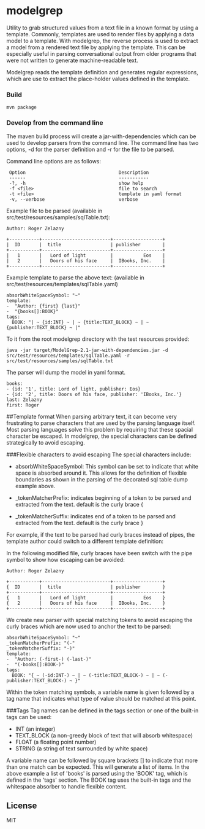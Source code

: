 
modelgrep
===========

Utility to grab structured values from a text file in a known format by using
a template. Commonly, templates are used to render files by applying
a data model to a template. With modelgrep, the reverse process is used
to extract a model from a rendered text file by applying the template. This
can be especially useful in parsing conversational output from older programs
that were not written to generate machine-readable text.

Modelgrep reads the template definition and generates regular expressions, which
are use to extract the place-holder values defined in the template.

### Build

    mvn package

### Develop from the command line

The maven build process will create a jar-with-dependencies which can be used to develop parsers from the command line. The command line has two options, -d for the parser definition and -r for the file to be parsed.

Command line options are as follows:

     Option                                  Description                            
     ------                                  -----------                            
     -?, -h                                  show help                              
     -f <file>                               file to search                         
     -t <file>                               template in yaml format                
     -v, --verbose                           verbose  


Example file to be parsed (available in src/test/resources/samples/sqlTable.txt):

    Author: Roger Zelazny
    
    +-----------+-------------------------+------------------+
    |  ID       |  title                  | publisher        | 
    +-----------+-------------------------+------------------+
    |   1       |   Lord of light         |           Eos    |
    |   2       |   Doors of his face     |  IBooks, Inc.    |
    +-----------+-------------------------+------------------+

Example template to parse the above text: (available in src/test/resources/templates/sqlTable.yaml)

    absorbWhiteSpaceSymbol: "~"
    template:
    -  "Author: {first} {last}"
    -  "{books[]:BOOK}"
    tags:
      BOOK: "| ~ {id:INT} ~ | ~ {title:TEXT_BLOCK} ~ | ~ {publisher:TEXT_BLOCK} ~ |"


To it from the root modelgrep directory with the test resources provided:

    java -jar target/ModelGrep-2.1-jar-with-dependencies.jar -d src/test/resources/templates/sqlTable.yaml -r src/test/resources/samples/sqlTable.txt

The parser will dump the model in yaml format.

    books:
    - {id: '1', title: Lord of light, publisher: Eos}
    - {id: '2', title: Doors of his face, publisher: 'IBooks, Inc.'}
    last: Zelazny
    first: Roger

##Template format
 When parsing arbitrary text, it can become very frustrating to parse characters that are used by the parsing language itself. Most parsing languages solve this problem by requiring that these spacial character be escaped. In modelgrep, the special characters can be defined strategically to avoid escaping.

###Flexible characters to avoid escaping
The special characters include:

* absorbWhiteSpaceSymbol: This symbol can be set to indicate that white space is absorbed around it. This allows for the definition of flexible boundaries as shown in the parsing of the decorated sql table dump example above.

* _tokenMatcherPrefix: indicates beginning of a token to be parsed and extracted from the text. default is the curly brace {

* _tokenMatcherSuffix: indicates end of a token to be parsed and extracted from the text. default is  the curly brace }

For example, if the text to be parsed had curly braces instead of pipes, the template author could switch to a different template definition:


In the following modified file, curly braces have been switch with the pipe symbol to show how escaping can be avoided:

    Author: Roger Zelazny
    
    +-----------+-------------------------+------------------+
    {  ID       |  title                  | publisher        }
    +-----------+-------------------------+------------------+
    {   1       |   Lord of light         |           Eos    }
    {   2       |   Doors of his face     |  IBooks, Inc.    }
    +-----------+-------------------------+------------------+


We create new parser with special matching tokens to avoid escaping the curly braces which are now used to anchor the text to be parsed:

    absorbWhiteSpaceSymbol: "~"
    _tokenMatcherPrefix: "(-"
    _tokenMatcherSuffix: "-)"
    template:
    -  "Author: (-first-) (-last-)"
    -  "(-books[]:BOOK-)"
    tags:
      BOOK: "{ ~ (-id:INT-) ~ | ~ (-title:TEXT_BLOCK-) ~ | ~ (-publisher:TEXT_BLOCK-) ~ }"

Within the token matching symbols, a variable name is given followed by a tag name that indicates what type of value should be matched at this point.


###Tags
Tag names can be defined in the tags section or one of the built-in tags can be used:

 * INT (an integer)
 * TEXT_BLOCK  (a non-greedy block of text that will absorb whitespace)
 * FLOAT  (a floating point number)
 * STRING (a string of text surrounded by white space)

A variable name can be followed by square brackets [] to indicate that more than one match can be expected. This will generate a list of items. In the above example a list of 'books' is parsed using the 'BOOK' tag, which is defined in the 'tags' section. The BOOK tag uses the built-in tags and the whitespace absorber to handle flexible content.




## License

MIT



